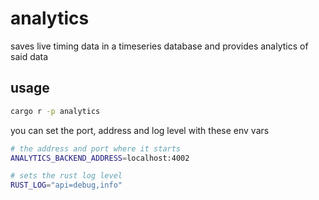 # analytics

saves live timing data in a timeseries database and provides analytics of said data

## usage

```bash
cargo r -p analytics
```

you can set the port, address and log level with these env vars

```bash
# the address and port where it starts
ANALYTICS_BACKEND_ADDRESS=localhost:4002

# sets the rust log level
RUST_LOG="api=debug,info"
```

